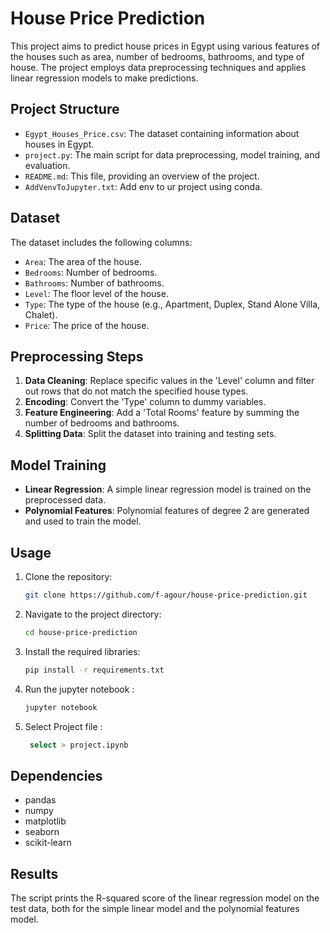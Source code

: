 # House Price Prediction

This project aims to predict house prices in Egypt using various features of the houses such as area, number of bedrooms, bathrooms, and type of house. The project employs data preprocessing techniques and applies linear regression models to make predictions.

## Project Structure

- `Egypt_Houses_Price.csv`: The dataset containing information about houses in Egypt.
- `project.py`: The main script for data preprocessing, model training, and evaluation.
- `README.md`: This file, providing an overview of the project.
- `AddVenvToJupyter.txt`: Add env to ur project using conda.

## Dataset

The dataset includes the following columns:
- `Area`: The area of the house.
- `Bedrooms`: Number of bedrooms.
- `Bathrooms`: Number of bathrooms.
- `Level`: The floor level of the house.
- `Type`: The type of the house (e.g., Apartment, Duplex, Stand Alone Villa, Chalet).
- `Price`: The price of the house.

## Preprocessing Steps

1. **Data Cleaning**: Replace specific values in the 'Level' column and filter out rows that do not match the specified house types.
2. **Encoding**: Convert the 'Type' column to dummy variables.
3. **Feature Engineering**: Add a 'Total Rooms' feature by summing the number of bedrooms and bathrooms.
4. **Splitting Data**: Split the dataset into training and testing sets.

## Model Training

- **Linear Regression**: A simple linear regression model is trained on the preprocessed data.
- **Polynomial Features**: Polynomial features of degree 2 are generated and used to train the model.

## Usage

1. Clone the repository:
    ```sh
    git clone https://github.com/f-agour/house-price-prediction.git
    ```
2. Navigate to the project directory:
    ```sh
    cd house-price-prediction
    ```
3. Install the required libraries:
    ```sh
    pip install -r requirements.txt
    ```
4. Run the jupyter notebook :
    ```sh
    jupyter notebook
    ```
5. Select Project file :
   ```sh
    select > project.ipynb
    ```

## Dependencies

- pandas
- numpy
- matplotlib
- seaborn
- scikit-learn

## Results

The script prints the R-squared score of the linear regression model on the test data, both for the simple linear model and the polynomial features model.

